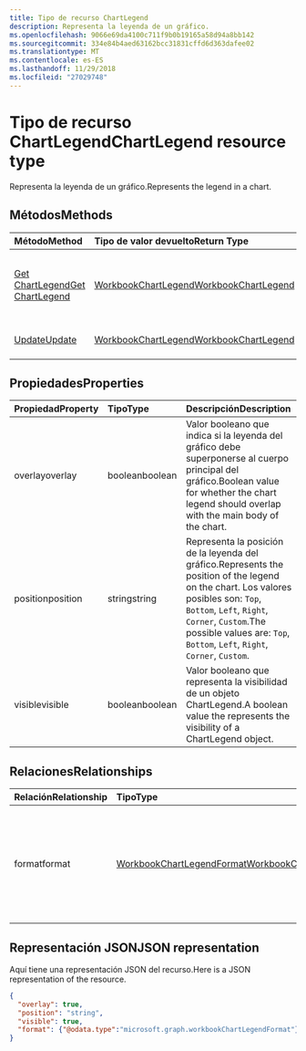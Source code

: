 ```yaml
---
title: Tipo de recurso ChartLegend
description: Representa la leyenda de un gráfico.
ms.openlocfilehash: 9066e69da4100c711f9b0b19165a58d94a8bb142
ms.sourcegitcommit: 334e84b4aed63162bcc31831cffd6d363dafee02
ms.translationtype: MT
ms.contentlocale: es-ES
ms.lasthandoff: 11/29/2018
ms.locfileid: "27029748"
---
```

# <a name="chartlegend-resource-type"></a><span data-ttu-id="91c6d-103">Tipo de recurso ChartLegend</span><span class="sxs-lookup"><span data-stu-id="91c6d-103">ChartLegend resource type</span></span>

<span data-ttu-id="91c6d-104">Representa la leyenda de un gráfico.</span><span class="sxs-lookup"><span data-stu-id="91c6d-104">Represents the legend in a chart.</span></span>


## <a name="methods"></a><span data-ttu-id="91c6d-105">Métodos</span><span class="sxs-lookup"><span data-stu-id="91c6d-105">Methods</span></span>

| <span data-ttu-id="91c6d-106">Método</span><span class="sxs-lookup"><span data-stu-id="91c6d-106">Method</span></span>           | <span data-ttu-id="91c6d-107">Tipo de valor devuelto</span><span class="sxs-lookup"><span data-stu-id="91c6d-107">Return Type</span></span>    |<span data-ttu-id="91c6d-108">Descripción</span><span class="sxs-lookup"><span data-stu-id="91c6d-108">Description</span></span>|
|:---------------|:--------|:----------|
|[<span data-ttu-id="91c6d-109">Get ChartLegend</span><span class="sxs-lookup"><span data-stu-id="91c6d-109">Get ChartLegend</span></span>](../api/chartlegend-get.md) | [<span data-ttu-id="91c6d-110">WorkbookChartLegend</span><span class="sxs-lookup"><span data-stu-id="91c6d-110">WorkbookChartLegend</span></span>](chartlegend.md) |<span data-ttu-id="91c6d-111">Lee las propiedades y relaciones del objeto chartLegend.</span><span class="sxs-lookup"><span data-stu-id="91c6d-111">Read properties and relationships of chartLegend object.</span></span>|
|[<span data-ttu-id="91c6d-112">Update</span><span class="sxs-lookup"><span data-stu-id="91c6d-112">Update</span></span>](../api/chartlegend-update.md) | [<span data-ttu-id="91c6d-113">WorkbookChartLegend</span><span class="sxs-lookup"><span data-stu-id="91c6d-113">WorkbookChartLegend</span></span>](chartlegend.md) |<span data-ttu-id="91c6d-114">Actualiza el objeto ChartLegend.</span><span class="sxs-lookup"><span data-stu-id="91c6d-114">Update ChartLegend object.</span></span> |

## <a name="properties"></a><span data-ttu-id="91c6d-115">Propiedades</span><span class="sxs-lookup"><span data-stu-id="91c6d-115">Properties</span></span>
| <span data-ttu-id="91c6d-116">Propiedad</span><span class="sxs-lookup"><span data-stu-id="91c6d-116">Property</span></span>     | <span data-ttu-id="91c6d-117">Tipo</span><span class="sxs-lookup"><span data-stu-id="91c6d-117">Type</span></span>   |<span data-ttu-id="91c6d-118">Descripción</span><span class="sxs-lookup"><span data-stu-id="91c6d-118">Description</span></span>|
|:---------------|:--------|:----------|
|<span data-ttu-id="91c6d-119">overlay</span><span class="sxs-lookup"><span data-stu-id="91c6d-119">overlay</span></span>|<span data-ttu-id="91c6d-120">boolean</span><span class="sxs-lookup"><span data-stu-id="91c6d-120">boolean</span></span>|<span data-ttu-id="91c6d-121">Valor booleano que indica si la leyenda del gráfico debe superponerse al cuerpo principal del gráfico.</span><span class="sxs-lookup"><span data-stu-id="91c6d-121">Boolean value for whether the chart legend should overlap with the main body of the chart.</span></span>|
|<span data-ttu-id="91c6d-122">position</span><span class="sxs-lookup"><span data-stu-id="91c6d-122">position</span></span>|<span data-ttu-id="91c6d-123">string</span><span class="sxs-lookup"><span data-stu-id="91c6d-123">string</span></span>|<span data-ttu-id="91c6d-124">Representa la posición de la leyenda del gráfico.</span><span class="sxs-lookup"><span data-stu-id="91c6d-124">Represents the position of the legend on the chart.</span></span> <span data-ttu-id="91c6d-125">Los valores posibles son: `Top`, `Bottom`, `Left`, `Right`, `Corner`, `Custom`.</span><span class="sxs-lookup"><span data-stu-id="91c6d-125">The possible values are: `Top`, `Bottom`, `Left`, `Right`, `Corner`, `Custom`.</span></span>|
|<span data-ttu-id="91c6d-126">visible</span><span class="sxs-lookup"><span data-stu-id="91c6d-126">visible</span></span>|<span data-ttu-id="91c6d-127">boolean</span><span class="sxs-lookup"><span data-stu-id="91c6d-127">boolean</span></span>|<span data-ttu-id="91c6d-128">Valor booleano que representa la visibilidad de un objeto ChartLegend.</span><span class="sxs-lookup"><span data-stu-id="91c6d-128">A boolean value the represents the visibility of a ChartLegend object.</span></span>|

## <a name="relationships"></a><span data-ttu-id="91c6d-129">Relaciones</span><span class="sxs-lookup"><span data-stu-id="91c6d-129">Relationships</span></span>
| <span data-ttu-id="91c6d-130">Relación</span><span class="sxs-lookup"><span data-stu-id="91c6d-130">Relationship</span></span> | <span data-ttu-id="91c6d-131">Tipo</span><span class="sxs-lookup"><span data-stu-id="91c6d-131">Type</span></span>   |<span data-ttu-id="91c6d-132">Descripción</span><span class="sxs-lookup"><span data-stu-id="91c6d-132">Description</span></span>|
|:---------------|:--------|:----------|
|<span data-ttu-id="91c6d-133">format</span><span class="sxs-lookup"><span data-stu-id="91c6d-133">format</span></span>|[<span data-ttu-id="91c6d-134">WorkbookChartLegendFormat</span><span class="sxs-lookup"><span data-stu-id="91c6d-134">WorkbookChartLegendFormat</span></span>](chartlegendformat.md)|<span data-ttu-id="91c6d-p102">Representa el formato de una leyenda del gráfico, que incluye el formato de relleno y de fuente. Solo lectura.</span><span class="sxs-lookup"><span data-stu-id="91c6d-p102">Represents the formatting of a chart legend, which includes fill and font formatting. Read-only.</span></span>|

## <a name="json-representation"></a><span data-ttu-id="91c6d-137">Representación JSON</span><span class="sxs-lookup"><span data-stu-id="91c6d-137">JSON representation</span></span>

<span data-ttu-id="91c6d-138">Aquí tiene una representación JSON del recurso.</span><span class="sxs-lookup"><span data-stu-id="91c6d-138">Here is a JSON representation of the resource.</span></span>

<!-- {
  "blockType": "resource",
  "baseType": "microsoft.graph.entity",
  "optionalProperties": [

  ],
  "@odata.type": "microsoft.graph.workbookChartLegend"
}-->

```json
{
  "overlay": true,
  "position": "string",
  "visible": true,
  "format": {"@odata.type":"microsoft.graph.workbookChartLegendFormat"}
}

```

<!-- uuid: 8fcb5dbc-d5aa-4681-8e31-b001d5168d79
2015-10-25 14:57:30 UTC -->
<!-- {
  "type": "#page.annotation",
  "description": "ChartLegend resource",
  "keywords": "",
  "section": "documentation",
  "tocPath": ""
}-->